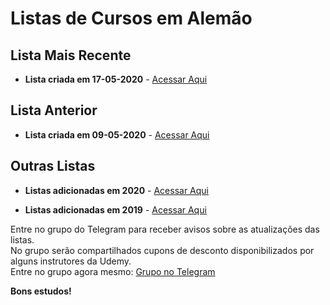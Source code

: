 # Listas de Cursos em Alemão

## Lista Mais Recente

  - **Lista criada em 17-05-2020** - [Acessar Aqui](https://github.com/ProgramacaoPratica/CursosUdemy/blob/master/Cursos%20em%20Alem%C3%A3o/2020/Listas/19%20-%20Lista%20-%2017-05-2020.md)
  
## Lista Anterior

  - **Lista criada em 09-05-2020** - [Acessar Aqui](https://github.com/ProgramacaoPratica/CursosUdemy/blob/master/Cursos%20em%20Alem%C3%A3o/2020/Listas/18%20-%20Lista%20-%2009-05-2020.md)
  
## Outras Listas

  - **Listas adicionadas em 2020** - [Acessar Aqui](https://github.com/ProgramacaoPratica/CursosUdemy/tree/master/Cursos%20em%20Alem%C3%A3o/2020)  

  - **Listas adicionadas em 2019** - [Acessar Aqui](https://github.com/ProgramacaoPratica/CursosUdemy/tree/master/Cursos%20em%20Alem%C3%A3o/2019)  

  
Entre no grupo do Telegram para receber avisos sobre as atualizações das listas.  
No grupo serão compartilhados cupons de desconto disponibilizados por alguns instrutores da Udemy.  
Entre no grupo agora mesmo: [Grupo no Telegram](http://bit.ly/2UvKbVX)

**Bons estudos!**

